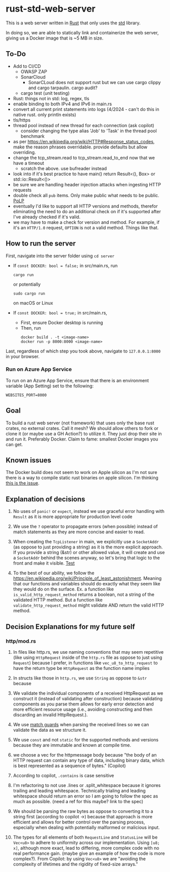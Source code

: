 # rust-std-web-server

This is a web server written in [Rust](https://www.rust-lang.org/) that only uses the [std](https://doc.rust-lang.org/std/) library.

In doing so, we are able to statically link and containerize the web server, giving us a Docker image that is ~5 MB in size.

## To-Do
- Add to CI/CD
    - OWASP ZAP
    - SonarCloud
      - SonarCLoud does not support rust but we can use cargo clippy and cargo tarpaulin. cargo audit?
    - cargo test (unit testing)
- Rust: things not in std: log, regex, tls
- enable binding to both IPv4 and IPv6 in main.rs
- convert all current print statements into logs (4/2024 - can't do this in native rust. only println exists)
- tls/https
- thread pool instead of new thread for each connection (ask copilot)
  - consider changing the type alias 'Job' to 'Task' in the thread pool benchmark
- as per https://en.wikipedia.org/wiki/HTTP#Response_status_codes, make the reason phrases overridable. provide defaults but allow overriding.
- change the tcp_stream.read to tcp_stream.read_to_end now that we have a timeout
  - scratch the above. use bufreader instead
- look into if it's best practice to have main() return Result<(), Box<dyn Error>> or std::io::Result<()>
- be sure we are handling header injection attacks when ingesting HTTP requests
- double check all `pub` items. Only make public what needs to be public. [PoLP](https://en.wikipedia.org/wiki/Principle_of_least_privilege)
- eventually I'd like to support all HTTP versions and methods, therefor eliminating the need to do an additional check on if it's supported after I've already checked if it's valid.
- we may have to make a check for version and method. For example, if it's an `HTTP/1.0` request, `OPTION` is not a valid method. Things like that.

## How to run the server

First, navigate into the server folder using `cd server`

- If `const DOCKER: bool = false;` in src/main.rs, run
    ```
    cargo run
    ```

    or potentially

    ```
    sudo cargo run
    ```

    on macOS or Linux

- If `const DOCKER: bool = true;` in src/main.rs, 
    - First, ensure Docker desktop is running
    - Then, run
        ```
        docker build . -t <image-name>
        docker run -p 8000:8000 <image-name>
        ```

Last, regardless of which step you took above, navigate to `127.0.0.1:8000` in your browser.

### Run on Azure App Service

To run on an Azure App Service, ensure that there is an environment variable (App Setting) set to the following:

```
WEBSITES_PORT=8000
```

## Goal
To build a rust web server (not framework) that uses only the base rust crates, no external crates. Call it mesh? We should allow others to fork or clone it (or maybe use a GH Action?) to utilize it. They just drop their site in and run it. Preferably Docker. Claim to fame: smallest Docker images you can get.

## Known issues
The Docker build does not seem to work on Apple silicon as I'm not sure there is a way to compile static rust binaries on apple silicon. I'm thinking [this is the issue](https://stackoverflow.com/questions/76618704/is-it-possible-to-static-link-the-rust-application-when-using-apple-m1).

## Explanation of decisions
1. No uses of `panic!` or `expect`, instead we use graceful error handling with `Result` as it is more appropriate for production level code

1. We use the `?` operator to propagate errors (when possible) instead of match statements as they are more concise and easier to read.

1. When creating the `TcpListener` in main, we explicitly use a `SocketAddr` (as oppose to just providing a string) as it is the more explicit approach. If you provide a string (&str) or other allowed value, it will create and use a `SocketAddr` behind the scenes anyway, so let's bring that logic to the front and make it visible. [Test](server/src/main.rs#L20)

1. To the best of our ability, we follow the https://en.wikipedia.org/wiki/Principle_of_least_astonishment. Meaning that our functions and variables should do exactly what they seem like they would do on the surface. Ex. a function like `is_valid_http_request_method` returns a boolean, not a string of the validated HTTP method. But a function like `validate_http_request_method` might validate AND return the valid HTTP method.


## Decision Explanations for my future self

### http/mod.rs
1. In files like http.rs, we use naming conventions that may seem repetitive (like using `HttpRequest` inside of the `http.rs` file as oppose to just using `Request`) because I prefer, in functions like `vec_u8_to_http_request` to have the return type be `HttpRequest` as the function name implies

1. In structs like those in `http.rs`, we use `String` as oppose to `&str` because

1. We validate the individual components of a received HttpRequest as we construct it (instead of validating after construction) because validating components as you parse them allows for early error detection and more efficient resource usage (i.e., avoiding constructing and then discarding an invalid HttpRequest.).

1. We use [match guards](https://doc.rust-lang.org/rust-by-example/flow_control/match/guard.html) when parsing the received lines so we can validate the data as we structure it.

1. We use `const` and not `static` for the supported methods and versions because they are immutable and known at compile time.

1. we choose a vec<u8> for the httpmessage body because "the body of an HTTP request can contain any type of data, including binary data, which is best represented as a sequence of bytes." (Copilot)

1. According to copilot, `.contains` is case sensitive

1. I'm refactoring to not use .lines or .split_whitespace because it ignores trailing and leading whitespace. Technically trialing and leading whitespace should return an error so I am going to follow the spec as much as possible. (need a ref for this maybe? link to the spec)

1. We should be parsing the raw bytes as oppose to converting it to a string first (according to copilot ->) because that approach is more efficient and allows for better control over the parsing process, especially when dealing with potentially malformed or malicious input.

1. The types for all elements of both `RequestLine` and `StatusLine` will be `Vec<u8>` to adhere to uniformity across our implementation. Using `[u8; x]`, although more exact, lead to differing, more complex code with no real performance gain. (maybe give an example of how the code is more complex?). From Copilot: by using `Vec<u8>` we are "avoiding the complexity of lifetimes and the rigidity of fixed-size arrays."